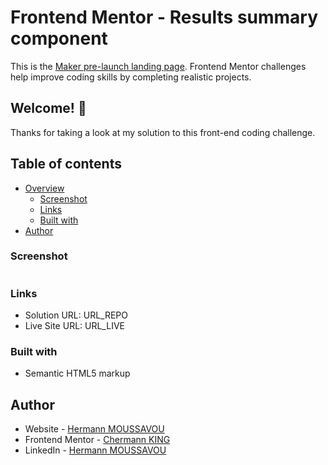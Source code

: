 # Frontend Mentor - Results summary component

This is the [Maker pre-launch landing page](https://www.frontendmentor.io/challenges/maker-prelaunch-landing-page-WVZIJtKLd). Frontend Mentor challenges help improve coding skills by completing realistic projects.

## Welcome! 👋

Thanks for taking a look at my solution to this front-end coding challenge.

## Table of contents

- [Overview](#overview)
  - [Screenshot](#screenshot)
  - [Links](#links)
  - [Built with](#built-with)
- [Author](#author)

### Screenshot

![]()

### Links

- Solution URL: URL_REPO
- Live Site URL: URL_LIVE

### Built with

- Semantic HTML5 markup

## Author

- Website - [Hermann MOUSSAVOU](https://hermann-moussavou.com)
- Frontend Mentor - [Chermann KING](https://www.frontendmentor.io/profile/Chermann-KING)
- LinkedIn - [Hermann MOUSSAVOU](https://www.linkedin.com/in/hermann-moussavou)
